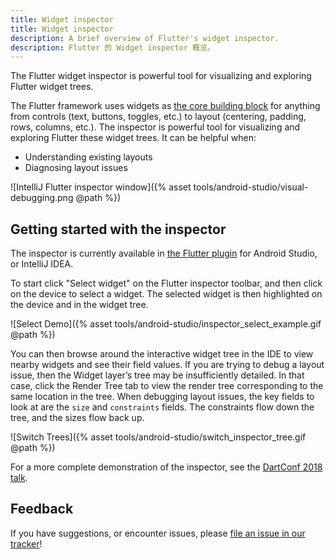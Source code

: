 ```yaml
---
title: Widget inspector
title: Widget inspector
description: A brief overview of Flutter's widget inspector.
description: Flutter 的 Widget inspector 概览。
---
```


The Flutter widget inspector is powerful tool for visualizing and exploring
Flutter widget trees.

The Flutter framework uses widgets as [the core building
block](/docs/development/ui/widgets-intro) for anything from controls (text,
buttons, toggles, etc.) to layout (centering, padding, rows, columns, etc.).
The inspector is powerful tool for visualizing and exploring Flutter
these widget trees. It can be helpful when:

* Understanding existing layouts
* Diagnosing layout issues

![IntelliJ Flutter inspector window]({% asset tools/android-studio/visual-debugging.png @path %})

## Getting started with the inspector

The inspector is currently available in [the Flutter
plugin](/docs/get-started/editor) for Android Studio, or IntelliJ IDEA.

To start click "Select widget" on the Flutter inspector toolbar, and then click
on the device to select a widget. The selected widget is then highlighted
on the device and in the widget tree.

![Select Demo]({% asset tools/android-studio/inspector_select_example.gif @path %})

You can then browse around the interactive widget tree in the IDE to view
nearby widgets and see their field values. If you are trying to debug a layout
issue, then the Widget layer’s tree may be insufficiently detailed. In that
case, click the Render Tree tab to view the render tree corresponding to the
same location in the tree. When debugging layout issues, the key fields to look
at are the `size` and `constraints` fields. The constraints flow down the tree,
and the sizes flow back up.

![Switch Trees]({% asset tools/android-studio/switch_inspector_tree.gif @path %})

For a more complete demonstration of the inspector, see the
[DartConf 2018 talk](https://www.youtube.com/watch?v=JIcmJNT9DNI).

## Feedback

If you have suggestions, or encounter issues, please
[file an issue in our tracker](https://github.com/flutter/flutter-intellij/issues/new?labels=inspector)!
